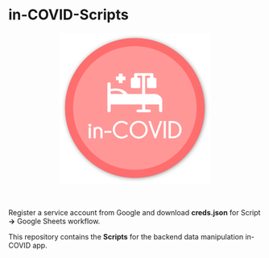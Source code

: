 # in-COVID-Scripts

<p align="center">
    <img src="/src/logoFULL.png" width="300" title="logo">
</p>
<br>

Register a service account from Google and download **creds.json** for Script **->** Google Sheets workflow.

This repository contains the **Scripts** for the backend data manipulation in-COVID app.

